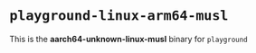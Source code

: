 # `playground-linux-arm64-musl`

This is the **aarch64-unknown-linux-musl** binary for `playground`
